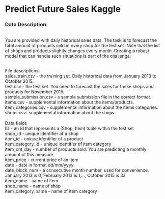 # Predict Future Sales Kaggle


### Data Description:
<br/>
You are provided with daily historical sales data. The task is to forecast the total amount of products sold in every shop for the test set. Note that the list of shops and products slightly changes every month. Creating a robust model that can handle such situations is part of the challenge.

<br/>File descriptions:
<br/>sales_train.csv - the training set. Daily historical data from January 2013 to October 2015.
<br/>test.csv - the test set. You need to forecast the sales for these shops and products for November 2015.
<br/>sample_submission.csv - a sample submission file in the correct format.
<br/>items.csv - supplemental information about the items/products.
<br/>item_categories.csv  - supplemental information about the items categories.
<br/>shops.csv- supplemental information about the shops.
<br/>
<br/>Data fields
<br/>ID - an Id that represents a (Shop, Item) tuple within the test set
<br/>shop_id - unique identifier of a shop
<br/>item_id - unique identifier of a product
<br/>item_category_id - unique identifier of item category
<br/>item_cnt_day - number of products sold. You are predicting a monthly amount of this measure
<br/>item_price - current price of an item
<br/>date - date in format dd/mm/yyyy
<br/>date_block_num - a consecutive month number, used for convenience. January 2013 is 0, February 2013 is 1,..., October 2015 is 33
<br/>item_name - name of item
<br/>shop_name - name of shop
<br/>item_category_name - name of item category
